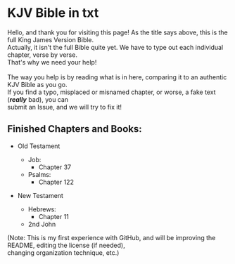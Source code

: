 # KJV Bible in txt
Hello, and thank you for visiting this page! As the title says above, this is the full King James Version Bible.  
Actually, it isn't the full Bible quite yet. We have to type out each individual chapter, verse by verse.  
That's why we need your help!  
\
The way you help is by reading what is in here, comparing it to an authentic KJV Bible as you go.  
If you find a typo, misplaced or misnamed chapter, or worse, a fake text (***really*** bad), you can  
submit an Issue, and we will try to fix it!  

## Finished Chapters and Books:
- Old Testament
    - Job:
        - Chapter 37
    - Psalms:
        - Chapter 122

- New Testament
    - Hebrews:
        - Chapter 11
    - 2nd John

(Note: This is my first experience with GitHub, and will be improving the README, editing the license (if needed),  
changing organization technique, etc.)
